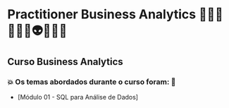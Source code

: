 # Practitioner Business Analytics 🧑🏻‍💻🤖🤯🧠👽🐍🎲🤪
## Curso Business Analytics
### 💥 Os temas abordados durante o curso foram: 🚀
- [Módulo 01 - SQL para Análise de Dados]
